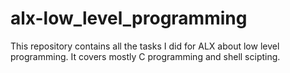 # alx-low_level_programming
This repository contains all the tasks I did for ALX about low level programming. It covers mostly C programming and shell scipting.
